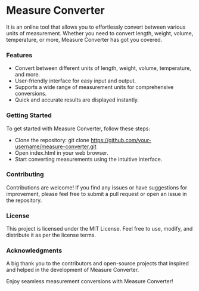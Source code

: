 # Measure Converter 
It is an online tool that allows you to effortlessly convert between various units of measurement. Whether you need to convert length, weight, volume, temperature, or more, Measure Converter has got you covered.

### Features
* Convert between different units of length, weight, volume, temperature, and more.
* User-friendly interface for easy input and output.
* Supports a wide range of measurement units for comprehensive conversions.
* Quick and accurate results are displayed instantly.


### Getting Started
To get started with Measure Converter, follow these steps:

* Clone the repository: git clone https://github.com/your-username/measure-converter.git
* Open index.html in your web browser.
* Start converting measurements using the intuitive interface.


### Contributing
Contributions are welcome! If you find any issues or have suggestions for improvement, please feel free to submit a pull request or open an issue in the repository.

### License
This project is licensed under the MIT License. Feel free to use, modify, and distribute it as per the license terms.

### Acknowledgments
A big thank you to the contributors and open-source projects that inspired and helped in the development of Measure Converter.

Enjoy seamless measurement conversions with Measure Converter!
